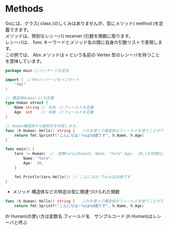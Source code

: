 # Methods

Goには、クラス( class )のしくみはありませんが、型にメソッド( method )を定義できます。<br>
メソッドは、特別なレシーバ( receiver )引数を関数に取ります。<br>
レシーバは、 func キーワードとメソッド名の間に自身の引数リストで表現します。<br>
この例では、 Abs メソッドは v という名前の Vertex 型のレシーバを持つことを意味しています。<br>

```go
package main //パッケージを宣言

import (　//fmtパッケージをインポート
	"fmt"
)

// 構造体Human(人)を定義
type Human struct {　
	Name string // 名前　//フィールドを定義
	Age  int    // 年齢　//フィールドを定義
}

// Human構造体から挨拶文を作成します。
func (h Human) Hello() string {　　//hを使って構造体のフィールドを使うことができる
	return fmt.Sprintf("こんにちは！%sは%d歳です", h.Name, h.Age)
}

func main() {
	taro := Human{　//　変数taroにHuman{　Name: "Taro",Age:  20,}が初期化されて入る
		Name: "Taro",
		Age:  20,
	}

	fmt.Println(taro.Hello()) // こんにちは！Taroは20歳です
}
```

- メソッド
構造体などの特定の型に関連づけられた関数

```go
func (h Human) Hello() string {　　//hを使って構造体のフィールドを使うことができる
	return fmt.Sprintf("こんにちは！%sは%d歳です", h.Name, h.Age)
```

(h Human)の使い方は変数名.フィールド名　サンプルコード
(h Human)はレシーバと呼ぶ
